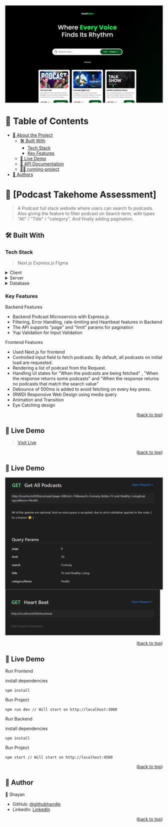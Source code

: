 <a name="readme-top"></a>

<img src="./ss1.png" />

<!-- TABLE OF CONTENTS -->

# 📗 Table of Contents

- [📖 About the Project](#about-project)
  - [🛠 Built With](#built-with)
    - [Tech Stack](#tech-stack)
    - [Key Features](#key-features)
  - [🚀 Live Demo ](#live-demo)
  - [📃 API Documentation ](#api-documentation)
  - [🏃‍♂️ running-project ](#running-project)
- [👥 Authors](#authors)

<!-- PROJECT DESCRIPTION -->

# 📖 [Podcast Takehome Assessment] <a name="about-project"></a>

> A Podcast full stack website where users can search fo podcasts. Also giving the feature to filter podcast on Search term, with types "All" / "Title" / "category". And finally adding pagination.

## 🛠 Built With <a name="built-with"></a>

### Tech Stack <a name="tech-stack"></a>

> Next.js
> Express.js
> Figma

<details>
  <summary>Client</summary>
  <ul>
    <li>Next.js</li>
  </ul>
</details>

<details>
  <summary>Server</summary>
  <ul>
    <li>Express.js</li>
  </ul>
</details>

<details>
<summary>Database</summary>
  <ul>
    <li>JSON Array ( Mock Podcasts )</li>
  </ul>
</details>

<!-- Features -->

### Key Features <a name="key-features"></a>

Backend Features

- Backend Podcast Microservice with Express.js
- Filtering, Error Handling, rate-limiting and Heartbeat features in Backend
- The API supports "page" and "limit" params for pagination
- Yup Validation for Input Validation

Frontend Features

- Used Next.js for frontend
- Controlled input field to fetch podcasts. By default, all podcasts on initial load are requested.
- Rendering a list of podcast from the Request.
- Handling UI states for "When the podcasts are being fetched" , "When the response returns some podcasts" and "When the response returns no podcasts that match the search value"
- Debounce of 500ms is added to avoid fetching on every key press.
- (RWD) Responsive Web Design using media query
- Animation and Transition
- Eye Catching design

<p align="right">(<a href="#readme-top">back to top</a>)</p>

<!-- LIVE DEMO -->

## 🚀 Live Demo <a name="live-demo"></a>

> <a href="https://www.shayanalibakhsh.online/" >Visit Live</a>

<p align="right">(<a href="#readme-top">back to top</a>)</p>

<!-- API Documentation -->

## 🚀 Live Demo <a name="api-documentation"></a>

<img src="./documentation.png" />

<p align="right">(<a href="#readme-top">back to top</a>)</p>

<!-- Running Project -->

## 🚀 Live Demo <a name="running-project"></a>

Run Frontend

install dependencies
```
npm install
```
Run Project
```
npm run dev // Will start on http://localhost:3000
```

Run Backend

install dependencies
```
npm install
```
Run Project
```
npm start // Will start on http://localhost:4500
```

<p align="right">(<a href="#readme-top">back to top</a>)</p>

<!-- AUTHORS -->

## 👥 Author <a name="authors"></a>

👤 Shayan

- GitHub: [@githubhandle](https://github.com/shayan1234554321)
- LinkedIn: [LinkedIn](https://www.linkedin.com/in/shayan-khan20/)

<p align="right">(<a href="#readme-top">back to top</a>)</p>